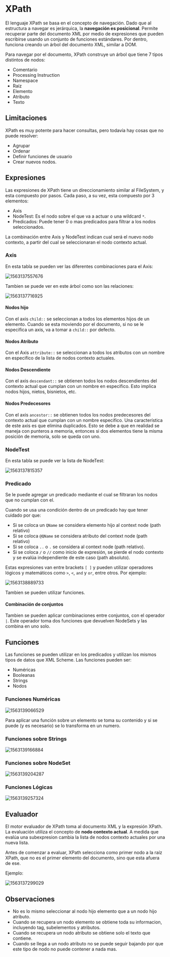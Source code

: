# XPath

El lenguaje XPath se basa en el concepto de navegación. Dado que al estructura a navegar es jerárquica, la **navegación es posicional**. Permite recuperar parte del documento XML por medio de expresiones que pueden escribirse usando un conjunto de funciones estándares. Por dentro, funciona creando un árbol del documento XML, similar a DOM.

Para navegar por el documento, XPath construye un árbol que tiene 7 tipos distintos de nodos:

- Comentario
- Processing Instruction
- Namespace
- Raíz
- Elemento
- Atributo
- Texto

## Limitaciones

XPath es muy potente para hacer consultas, pero todavía hay cosas que no puede resolver:

- Agrupar
- Ordenar
- Definir funciones de usuario
- Crear nuevos nodos.

## Expresiones

Las expresiones de XPath tiene un direccionamiento similar al FileSystem, y esta compuesto por pasos. Cada paso, a su vez, esta compuesto por 3 elementos:

- Axis
- NodeTest: Es el nodo sobre el que va a actuar o una wildcard `*`.
- Predicados: Puede tener 0 o mas predicados para filtrar a los nodos seleccionados.

La combinación entre Axis y NodeTest indican cual será el nuevo nodo contexto, a partir del cual se seleccionaran el nodo contexto actual.

### Axis

En esta tabla se pueden ver las diferentes combinaciones para el Axis:

![1563137557676](Resources/TablaStepXPATH.png)

Tambien se puede ver en este árbol como son las relaciones:

![1563137716925](Resources/XPATHRelacionesTree.png)

#### Nodos hijo

Con el axis `child::` se seleccionan a todos los elementos hijos de un elemento. Cuando se esta moviendo por el documento, si no se le especifica un axis, va a tomar a `child::` por defecto.

#### Nodos Atributo

Con el Axis `attribute::` se seleccionan a todos los atributos con un nombre en especifico de la lista de nodos contexto actuales.

#### Nodos Descendiente

Con el axis `descendant::` se obtienen todos los nodos descendientes del contexto actual que cumplan con un nombre en especifico. Esto implica nodos hijos, nietos, bisnietos, etc.

#### Nodos Predecesores

Con el axis `ancestor::` se obtienen todos los nodos predecesores del contexto actual que cumplan con un nombre especifico. Una característica de este axis es que elimina duplicados. Esto se debe a que en realidad se maneja con punteros a memoria, entonces si dos elementos tiene la misma posición de memoria, solo se queda con uno.

### NodeTest

En esta tabla se puede ver la lista de NodeTest:

![1563137815357](Resources/TablaXPathNodeTest.png)

### Predicado

Se le puede agregar un predicado mediante el cual se filtraran los nodos que no cumplan con el.

Cuando se usa una condición dentro de un predicado hay que tener cuidado por que:

- Si se coloca un `QName` se considera elemento hijo al context node (path relativo)
- Si se coloca `@QName` se considera atributo del context node (path relativo)
- Si se coloca `..` o `.` se considera al context node (path relativo).
- Si se coloca `/` o `//` como inicio de expresión, se pierde el nodo contexto y se evalúa independiente de este caso (path absoluto).

Estas expresiones van entre brackets `[ ]` y pueden utilizar operadores lógicos y matemáticos como `>`, `<`, `and` y `or`, entre otros. Por ejemplo:

![1563138889733](Resources/EjemploPredicadoXPath.png)

Tambien se pueden utilizar funciones.

#### Combinación de conjuntos

Tambien se pueden aplicar combinaciones entre conjuntos, con el operador `|`. Este operador toma dos funciones que devuelven NodeSets y las combina en uno solo.



## Funciones

Las funciones se pueden utilizar en los predicados y utilizan los mismos tipos de datos que XML Scheme. Las funciones pueden ser:

- Numéricas
- Booleanas
- Strings
- Nodos

### Funciones Numéricas

![1563139066529](Resources/1563139066529.png)

Para aplicar una función sobre un elemento se toma su contenido y si se puede (y es necesario) se lo transforma en un numero.

### Funciones sobre Strings

![1563139166884](Resources/1563139166884.png)

### Funciones sobre NodeSet

![1563139204287](Resources/1563139204287.png)

### Funciones Lógicas

![1563139257324](Resources/1563139257324.png)



## Evaluador

El motor evaluador de XPath toma al documento XML y la expresión XPath. La evaluación utiliza el concepto de **nodo contexto actual**. A medida que evalúa una subexpresion cambia la lista de nodos contexto actuales por una nueva lista.

Antes de comenzar a evaluar, XPath selecciona como primer nodo a la raíz XPath, que no es el primer elemento del documento, sino que esta afuera de ese.

Ejemplo:

![1563137299029](Resources/EjemploXPath.png)

## Observaciones

- No es lo mismo seleccionar al nodo hijo elemento que a un nodo hijo atributo.
- Cuando se recupera un nodo elemento se obtiene toda su informacion, incluyendo tag, subelementos y atributos.
- Cuando se recupera un nodo atributo se obtiene solo el texto que contiene.
- Cuando se llega a un nodo atributo no se puede seguir bajando por que este tipo de nodo no puede contener a nada mas.

